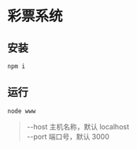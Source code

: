 # 彩票系统

## 安装

```
npm i
```

## 运行

```
node www
```
> --host 主机名称，默认 localhost<br/>
> --port 端口号，默认 3000<br/>


